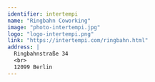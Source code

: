 ```yaml
---
identifier: intertempi
name: "Ringbahn Coworking"
image: "photo-intertempi.jpg"
logo: "logo-intertempi.png"
link: "https://intertempi.com/ringbahn.html"
address: |
  Ringbahnstraße 34
  <br>
  12099 Berlin
---
```

